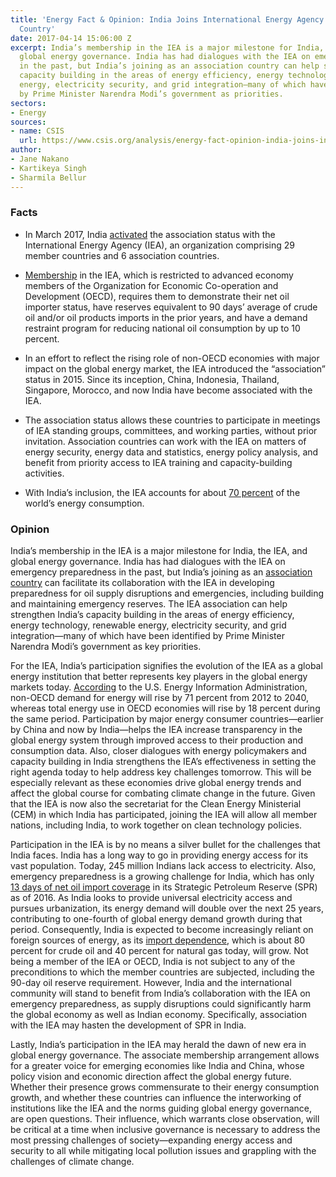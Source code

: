 ```yaml
---
title: 'Energy Fact & Opinion: India Joins International Energy Agency as an Association
  Country'
date: 2017-04-14 15:06:00 Z
excerpt: India’s membership in the IEA is a major milestone for India, the IEA, and
  global energy governance. India has had dialogues with the IEA on emergency preparedness
  in the past, but India’s joining as an association country can help strengthen India’s
  capacity building in the areas of energy efficiency, energy technology, renewable
  energy, electricity security, and grid integration—many of which have been identified
  by Prime Minister Narendra Modi’s government as priorities.
sectors:
- Energy
sources:
- name: CSIS
  url: https://www.csis.org/analysis/energy-fact-opinion-india-joins-international-energy-agency-association-country?utm_source=CSIS+All&utm_campaign=0b1c809846-EMAIL_CAMPAIGN_2017_03_04&utm_medium=email&utm_term=0_f326fc46b6-0b1c809846-
author:
- Jane Nakano
- Kartikeya Singh
- Sharmila Bellur
---
```


<h3><strong>Facts</strong></h3>

* In March 2017, India [activated](https://www.iea.org/newsroom/news/2017/march/india-joins-iea-family-a-major-milestone-for-global-energy-governance.html) the association status with the International Energy Agency (IEA), an organization comprising 29 member countries and 6 association countries.

* [Membership](https://www.iea.org/about/faqs/membership/) in the IEA, which is restricted to advanced economy members of the Organization for Economic Co-operation and Development (OECD), requires them to demonstrate their net oil importer status, have reserves equivalent to 90 days’ average of crude oil and/or oil products imports in the prior years, and have a demand restraint program for reducing national oil consumption by up to 10 percent.

* In an effort to reflect the rising role of non-OECD economies with major impact on the global energy market, the IEA introduced the “association” status in 2015. Since its inception, China, Indonesia, Thailand, Singapore, Morocco, and now India have become associated with the IEA.

* The association status allows these countries to participate in meetings of IEA standing groups, committees, and working parties, without prior invitation. Association countries can work with the IEA on matters of energy security, energy data and statistics, energy policy analysis, and benefit from priority access to IEA training and capacity-building activities.

* With India’s inclusion, the IEA accounts for about [70 percent](http://economictimes.indiatimes.com/news/politics-and-nation/india-becomes-associate-member-of-international-energy-agency/articleshow/57925914.cms) of the world’s energy consumption.

<h3><strong>Opinion</strong></h3>

India’s membership in the IEA is a major milestone for India, the IEA, and global energy governance. India has had dialogues with the IEA on emergency preparedness in the past, but India’s joining as an [association country](https://www.iea.org/topics/engagementworldwide/subtopics/association/) can facilitate its collaboration with the IEA in developing preparedness for oil supply disruptions and emergencies, including building and maintaining emergency reserves. The IEA association can help strengthen India’s capacity building in the areas of energy efficiency, energy technology, renewable energy, electricity security, and grid integration—many of which have been identified by Prime Minister Narendra Modi’s government as key priorities.

For the IEA, India’s participation signifies the evolution of the IEA as a global energy institution that better represents key players in the global energy markets today. [According](https://www.eia.gov/outlooks/ieo/world.cfm) to the U.S. Energy Information Administration, non-OECD demand for energy will rise by 71 percent from 2012 to 2040, whereas total energy use in OECD economies will rise by 18 percent during the same period. Participation by major energy consumer countries—earlier by China and now by India—helps the IEA increase transparency in the global energy system through improved access to their production and consumption data. Also, closer dialogues with energy policymakers and capacity building in India strengthens the IEA’s effectiveness in setting the right agenda today to help address key challenges tomorrow. This will be especially relevant as these economies drive global energy trends and affect the global course for combating climate change in the future. Given that the IEA is now also the secretariat for the Clean Energy Ministerial (CEM) in which India has participated, joining the IEA will allow all member nations, including India, to work together on clean technology policies.

Participation in the IEA is by no means a silver bullet for the challenges that India faces. India has a long way to go in providing energy access for its vast population. Today, 245 million Indians lack access to electricity. Also, emergency preparedness is a growing challenge for India, which has only [13 days of net oil import coverage](https://www.eia.gov/todayinenergy/detail.php?id=27132) in its Strategic Petroleum Reserve (SPR) as of 2016. As India looks to provide universal electricity access and pursues urbanization, its energy demand will double over the next 25 years, contributing to one-fourth of global energy demand growth during that period. Consequently, India is expected to become increasingly reliant on foreign sources of energy, as its [import dependence](http://www.bp.com/content/dam/bp/pdf/energy-economics/statistical-review-2016/bp-statistical-review-of-world-energy-2016-full-report.pdf), which is about 80 percent for crude oil and 40 percent for natural gas today, will grow. Not being a member of the IEA or OECD, India is not subject to any of the preconditions to which the member countries are subjected, including the 90-day oil reserve requirement. However, India and the international community will stand to benefit from India’s collaboration with the IEA on emergency preparedness, as supply disruptions could significantly harm the global economy as well as Indian economy. Specifically, association with the IEA may hasten the development of SPR in India.

Lastly, India’s participation in the IEA may herald the dawn of new era in global energy governance. The associate membership arrangement allows for a greater voice for emerging economies like India and China, whose policy vision and economic direction affect the global energy future. Whether their presence grows commensurate to their energy consumption growth, and whether these countries can influence the interworking of institutions like the IEA and the norms guiding global energy governance, are open questions. Their influence, which warrants close observation, will be critical at a time when inclusive governance is necessary to address the most pressing challenges of society—expanding energy access and security to all while mitigating local pollution issues and grappling with the challenges of climate change.
